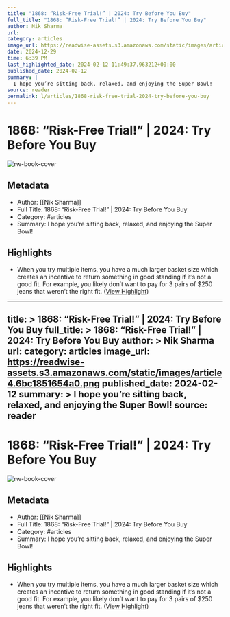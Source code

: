 ```yaml
---
title: "1868: “Risk-Free Trial!” | 2024: Try Before You Buy"
full_title: "1868: “Risk-Free Trial!” | 2024: Try Before You Buy"
author: Nik Sharma
url: 
category: articles
image_url: https://readwise-assets.s3.amazonaws.com/static/images/article4.6bc1851654a0.png
date: 2024-12-29
time: 6:39 PM
last_highlighted_date: 2024-02-12 11:49:37.963212+00:00
published_date: 2024-02-12
summary: |
  I hope you’re sitting back, relaxed, and enjoying the Super Bowl!
source: reader
permalink: l/articles/1868-risk-free-trial-2024-try-before-you-buy
---
```

# 1868: “Risk-Free Trial!” | 2024: Try Before You Buy

![rw-book-cover](https://readwise-assets.s3.amazonaws.com/static/images/article4.6bc1851654a0.png)

## Metadata
- Author: [[Nik Sharma]]
- Full Title: 1868: “Risk-Free Trial!” | 2024: Try Before You Buy
- Category: #articles
- Summary: I hope you’re sitting back, relaxed, and enjoying the Super Bowl!

## Highlights
- When you try multiple items, you have a much larger basket size which creates an incentive to return something in good standing if it’s not a good fit. For example, you likely don’t want to pay for 3 pairs of $250 jeans that weren’t the right fit. ([View Highlight](https://read.readwise.io/read/01hpejddndvz83h82swef063dq))


---
title: >
  1868: “Risk-Free Trial!” | 2024: Try Before You Buy
full_title: >
  1868: “Risk-Free Trial!” | 2024: Try Before You Buy
author: >
  Nik Sharma
url: 
category: articles
image_url: https://readwise-assets.s3.amazonaws.com/static/images/article4.6bc1851654a0.png
published_date: 2024-02-12
summary: >
  I hope you’re sitting back, relaxed, and enjoying the Super Bowl!
source: reader
---
# 1868: “Risk-Free Trial!” | 2024: Try Before You Buy

![rw-book-cover](https://readwise-assets.s3.amazonaws.com/static/images/article4.6bc1851654a0.png)

## Metadata
- Author: [[Nik Sharma]]
- Full Title: 1868: “Risk-Free Trial!” | 2024: Try Before You Buy
- Category: #articles
- Summary: I hope you’re sitting back, relaxed, and enjoying the Super Bowl!

## Highlights
- When you try multiple items, you have a much larger basket size which creates an incentive to return something in good standing if it’s not a good fit. For example, you likely don’t want to pay for 3 pairs of $250 jeans that weren’t the right fit. ([View Highlight](https://read.readwise.io/read/01hpejddndvz83h82swef063dq))


